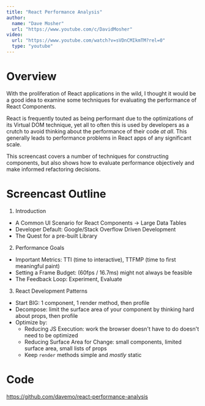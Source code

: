 ```yaml
---
title: "React Performance Analysis"
author:
  name: "Dave Mosher"
  url: "https://www.youtube.com/c/DavidMosher"
video:
  url: "https://www.youtube.com/watch?v=sVDnCMIkmTM?rel=0"
  type: "youtube"
---
```


# Overview

With the proliferation of React applications in the wild, I thought it would be a good idea to examine some techniques for evaluating the performance of React Components.

React is frequently touted as being performant due to the optimizations of its Virtual DOM technique, yet all to often this is used by developers as a crutch to avoid thinking about the performance of their code _at all_. This generally leads to performance problems in React apps of any significant scale.

This screencast covers a number of techniques for constructing components, but also shows how to evaluate performance objectively and make informed refactoring decisions.

# Screencast Outline

1. Introduction

  * A Common UI Scenario for React Components -> Large Data Tables
  * Developer Default: Google/Stack Overflow Driven Development
  * The Quest for a pre-built Library

2. Performance Goals

  * Important Metrics: TTI (time to interactive), TTFMP (time to first meaningful paint)
  * Setting a Frame Budget: (60fps / 16.7ms) might not always be feasible
  * The Feedback Loop: Experiment, Evaluate

3. React Development Patterns

  * Start BIG: 1 component, 1 render method, then profile
  * Decompose: limit the surface area of your component by thinking hard about props, then profile
  * Optimize by:
    * Reducing JS Execution: work the browser doesn't have to do doesn't need to be optimized
    * Reducing Surface Area for Change: small components, limited surface area, small lists of props
    * Keep `render` methods simple and _mostly_ static

# Code

https://github.com/davemo/react-performance-analysis

